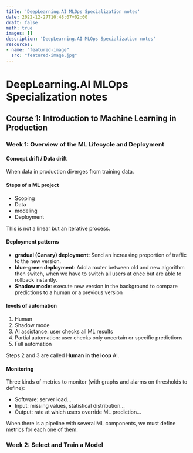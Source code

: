 ```yaml
---
title: 'DeepLearning.AI MLOps Specialization notes'
date: 2022-12-27T10:48:07+02:00
draft: false
math: true
images: []
description: 'DeepLearning.AI MLOps Specialization notes'
resources:
- name: "featured-image"
  src: "featured-image.jpg"
---
```


<!--more-->

# DeepLearning.AI MLOps Specialization notes

## Course 1: Introduction to Machine Learning in Production

### Week 1: Overview of the ML Lifecycle and Deployment

#### Concept drift / Data drift

When data in production diverges from training data.

#### Steps of a ML project

* Scoping
* Data
* modeling
* Deployment

This is not a linear but an iterative process.

#### Deployment patterns

* __gradual (Canary) deployment__: Send an increasing proportion of traffic to the new version.
* __blue-green deployment__: Add a router between old and new algorithm then switch, when we have to switch all users at once but are able to rollback instantly. 
* __Shadow mode__: execute new version in the background to compare predictions to a human or a previous version

#### levels of automation

1. Human
2. Shadow mode
3. AI assistance: user checks all ML results
4. Partial automation: user checks only uncertain or specific predictions
5. Full automation

Steps 2 and 3 are called __Human in the loop__ AI.

#### Monitoring

Three kinds of metrics to monitor (with graphs and alarms on thresholds to define):
* Software: server load...
* Input: missing values, statistical distribution...
* Output: rate at which users override ML prediction...

When there is a pipeline with several ML components, we must define metrics for each one of them.


### Week 2: Select and Train a Model


